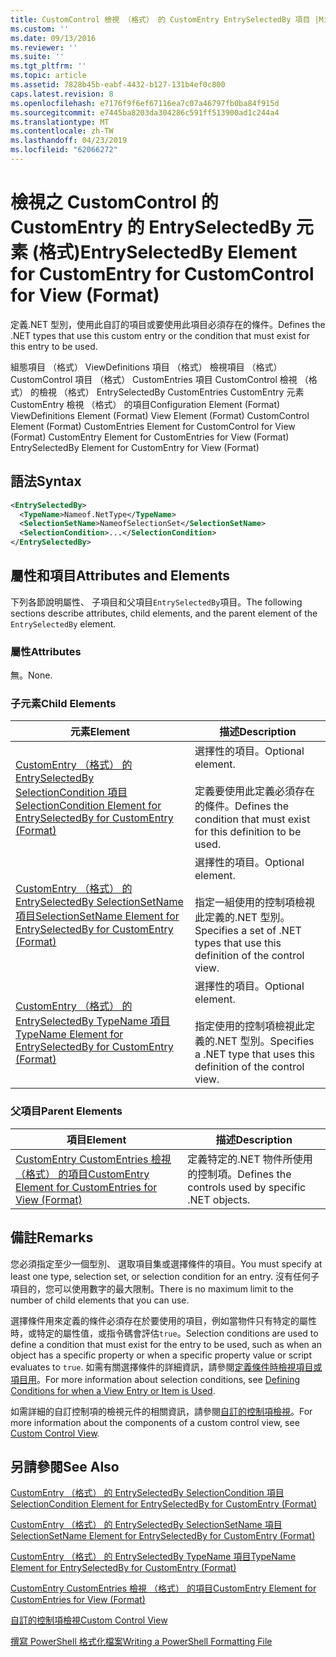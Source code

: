 ```yaml
---
title: CustomControl 檢視 （格式） 的 CustomEntry EntrySelectedBy 項目 |Microsoft Docs
ms.custom: ''
ms.date: 09/13/2016
ms.reviewer: ''
ms.suite: ''
ms.tgt_pltfrm: ''
ms.topic: article
ms.assetid: 7828b45b-eabf-4432-b127-131b4ef0c800
caps.latest.revision: 8
ms.openlocfilehash: e7176f9f6ef67116ea7c07a46797fb0ba84f915d
ms.sourcegitcommit: e7445ba8203da304286c591ff513900ad1c244a4
ms.translationtype: MT
ms.contentlocale: zh-TW
ms.lasthandoff: 04/23/2019
ms.locfileid: "62066272"
---
```

# <a name="entryselectedby-element-for-customentry-for-customcontrol-for-view-format"></a><span data-ttu-id="02532-102">檢視之 CustomControl 的 CustomEntry 的 EntrySelectedBy 元素 (格式)</span><span class="sxs-lookup"><span data-stu-id="02532-102">EntrySelectedBy Element for CustomEntry for CustomControl for View (Format)</span></span>

<span data-ttu-id="02532-103">定義.NET 型別，使用此自訂的項目或要使用此項目必須存在的條件。</span><span class="sxs-lookup"><span data-stu-id="02532-103">Defines the .NET types that use this custom entry or the condition that must exist for this entry to be used.</span></span>

<span data-ttu-id="02532-104">組態項目 （格式） ViewDefinitions 項目 （格式） 檢視項目 （格式） CustomControl 項目 （格式） CustomEntries 項目 CustomControl 檢視 （格式） 的檢視 （格式） EntrySelectedBy CustomEntries CustomEntry 元素CustomEntry 檢視 （格式） 的項目</span><span class="sxs-lookup"><span data-stu-id="02532-104">Configuration Element (Format) ViewDefinitions Element (Format) View Element (Format) CustomControl Element (Format) CustomEntries Element for CustomControl for View (Format) CustomEntry Element for CustomEntries for View (Format) EntrySelectedBy Element for CustomEntry for View (Format)</span></span>

## <a name="syntax"></a><span data-ttu-id="02532-105">語法</span><span class="sxs-lookup"><span data-stu-id="02532-105">Syntax</span></span>

```xml
<EntrySelectedBy>
  <TypeName>Nameof.NetType</TypeName>
  <SelectionSetName>NameofSelectionSet</SelectionSetName>
  <SelectionCondition>...</SelectionCondition>
</EntrySelectedBy>
```

## <a name="attributes-and-elements"></a><span data-ttu-id="02532-106">屬性和項目</span><span class="sxs-lookup"><span data-stu-id="02532-106">Attributes and Elements</span></span>

<span data-ttu-id="02532-107">下列各節說明屬性、 子項目和父項目`EntrySelectedBy`項目。</span><span class="sxs-lookup"><span data-stu-id="02532-107">The following sections describe attributes, child elements, and the parent element of the `EntrySelectedBy` element.</span></span>

### <a name="attributes"></a><span data-ttu-id="02532-108">屬性</span><span class="sxs-lookup"><span data-stu-id="02532-108">Attributes</span></span>

<span data-ttu-id="02532-109">無。</span><span class="sxs-lookup"><span data-stu-id="02532-109">None.</span></span>

### <a name="child-elements"></a><span data-ttu-id="02532-110">子元素</span><span class="sxs-lookup"><span data-stu-id="02532-110">Child Elements</span></span>

|<span data-ttu-id="02532-111">元素</span><span class="sxs-lookup"><span data-stu-id="02532-111">Element</span></span>|<span data-ttu-id="02532-112">描述</span><span class="sxs-lookup"><span data-stu-id="02532-112">Description</span></span>|
|-------------|-----------------|
|[<span data-ttu-id="02532-113">CustomEntry （格式） 的 EntrySelectedBy SelectionCondition 項目</span><span class="sxs-lookup"><span data-stu-id="02532-113">SelectionCondition Element for EntrySelectedBy for CustomEntry (Format)</span></span>](./selectioncondition-element-for-entryselectedby-for-customcontrol-format.md)|<span data-ttu-id="02532-114">選擇性的項目。</span><span class="sxs-lookup"><span data-stu-id="02532-114">Optional element.</span></span><br /><br /> <span data-ttu-id="02532-115">定義要使用此定義必須存在的條件。</span><span class="sxs-lookup"><span data-stu-id="02532-115">Defines the condition that must exist for this definition to be used.</span></span>|
|[<span data-ttu-id="02532-116">CustomEntry （格式） 的 EntrySelectedBy SelectionSetName 項目</span><span class="sxs-lookup"><span data-stu-id="02532-116">SelectionSetName Element for EntrySelectedBy for CustomEntry (Format)</span></span>](./selectionsetname-element-for-entryselectedby-for-customcontrol-for-view-format.md)|<span data-ttu-id="02532-117">選擇性的項目。</span><span class="sxs-lookup"><span data-stu-id="02532-117">Optional element.</span></span><br /><br /> <span data-ttu-id="02532-118">指定一組使用的控制項檢視此定義的.NET 型別。</span><span class="sxs-lookup"><span data-stu-id="02532-118">Specifies a set of .NET types that use this definition of the control view.</span></span>|
|[<span data-ttu-id="02532-119">CustomEntry （格式） 的 EntrySelectedBy TypeName 項目</span><span class="sxs-lookup"><span data-stu-id="02532-119">TypeName Element for EntrySelectedBy for CustomEntry (Format)</span></span>](./typename-element-for-selectioncondition-for-customcontrol-for-view-format.md)|<span data-ttu-id="02532-120">選擇性的項目。</span><span class="sxs-lookup"><span data-stu-id="02532-120">Optional element.</span></span><br /><br /> <span data-ttu-id="02532-121">指定使用的控制項檢視此定義的.NET 型別。</span><span class="sxs-lookup"><span data-stu-id="02532-121">Specifies a .NET type that uses this definition of the control view.</span></span>|

### <a name="parent-elements"></a><span data-ttu-id="02532-122">父項目</span><span class="sxs-lookup"><span data-stu-id="02532-122">Parent Elements</span></span>

|<span data-ttu-id="02532-123">項目</span><span class="sxs-lookup"><span data-stu-id="02532-123">Element</span></span>|<span data-ttu-id="02532-124">描述</span><span class="sxs-lookup"><span data-stu-id="02532-124">Description</span></span>|
|-------------|-----------------|
|[<span data-ttu-id="02532-125">CustomEntry CustomEntries 檢視 （格式） 的項目</span><span class="sxs-lookup"><span data-stu-id="02532-125">CustomEntry Element for CustomEntries for View (Format)</span></span>](./customentry-element-for-customentries-for-customcontrol-for-view-format.md)|<span data-ttu-id="02532-126">定義特定的.NET 物件所使用的控制項。</span><span class="sxs-lookup"><span data-stu-id="02532-126">Defines the controls used by specific .NET objects.</span></span>|

## <a name="remarks"></a><span data-ttu-id="02532-127">備註</span><span class="sxs-lookup"><span data-stu-id="02532-127">Remarks</span></span>

<span data-ttu-id="02532-128">您必須指定至少一個型別、 選取項目集或選擇條件的項目。</span><span class="sxs-lookup"><span data-stu-id="02532-128">You must specify at least one type, selection set, or selection condition for an entry.</span></span> <span data-ttu-id="02532-129">沒有任何子項目的，您可以使用數字的最大限制。</span><span class="sxs-lookup"><span data-stu-id="02532-129">There is no maximum limit to the number of child elements that you can use.</span></span>

<span data-ttu-id="02532-130">選擇條件用來定義的條件必須存在於要使用的項目，例如當物件只有特定的屬性時，或特定的屬性值，或指令碼會評估`true`。</span><span class="sxs-lookup"><span data-stu-id="02532-130">Selection conditions are used to define a condition that must exist for the entry to be used, such as when an object has a specific property or when a specific property value or script evaluates to `true`.</span></span> <span data-ttu-id="02532-131">如需有關選擇條件的詳細資訊，請參閱[定義條件時檢視項目或項目用](./defining-conditions-for-displaying-data.md)。</span><span class="sxs-lookup"><span data-stu-id="02532-131">For more information about selection conditions, see [Defining Conditions for when a View Entry or Item is Used](./defining-conditions-for-displaying-data.md).</span></span>

<span data-ttu-id="02532-132">如需詳細的自訂控制項的檢視元件的相關資訊，請參閱[自訂的控制項檢視](./creating-custom-controls.md)。</span><span class="sxs-lookup"><span data-stu-id="02532-132">For more information about the components of a custom control view, see [Custom Control View](./creating-custom-controls.md).</span></span>

## <a name="see-also"></a><span data-ttu-id="02532-133">另請參閱</span><span class="sxs-lookup"><span data-stu-id="02532-133">See Also</span></span>

[<span data-ttu-id="02532-134">CustomEntry （格式） 的 EntrySelectedBy SelectionCondition 項目</span><span class="sxs-lookup"><span data-stu-id="02532-134">SelectionCondition Element for EntrySelectedBy for CustomEntry (Format)</span></span>](./selectioncondition-element-for-entryselectedby-for-customcontrol-format.md)

[<span data-ttu-id="02532-135">CustomEntry （格式） 的 EntrySelectedBy SelectionSetName 項目</span><span class="sxs-lookup"><span data-stu-id="02532-135">SelectionSetName Element for EntrySelectedBy for CustomEntry (Format)</span></span>](./selectionsetname-element-for-entryselectedby-for-customcontrol-for-view-format.md)

[<span data-ttu-id="02532-136">CustomEntry （格式） 的 EntrySelectedBy TypeName 項目</span><span class="sxs-lookup"><span data-stu-id="02532-136">TypeName Element for EntrySelectedBy for CustomEntry (Format)</span></span>](./typename-element-for-selectioncondition-for-customcontrol-for-view-format.md)

[<span data-ttu-id="02532-137">CustomEntry CustomEntries 檢視 （格式） 的項目</span><span class="sxs-lookup"><span data-stu-id="02532-137">CustomEntry Element for CustomEntries for View (Format)</span></span>](./customentry-element-for-customentries-for-customcontrol-for-view-format.md)

[<span data-ttu-id="02532-138">自訂的控制項檢視</span><span class="sxs-lookup"><span data-stu-id="02532-138">Custom Control View</span></span>](./creating-custom-controls.md)

[<span data-ttu-id="02532-139">撰寫 PowerShell 格式化檔案</span><span class="sxs-lookup"><span data-stu-id="02532-139">Writing a PowerShell Formatting File</span></span>](./writing-a-powershell-formatting-file.md)
